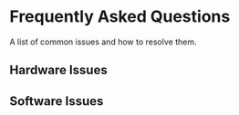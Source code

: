 # Frequently Asked Questions

A list of common issues and how to resolve them.

## Hardware Issues

## Software Issues